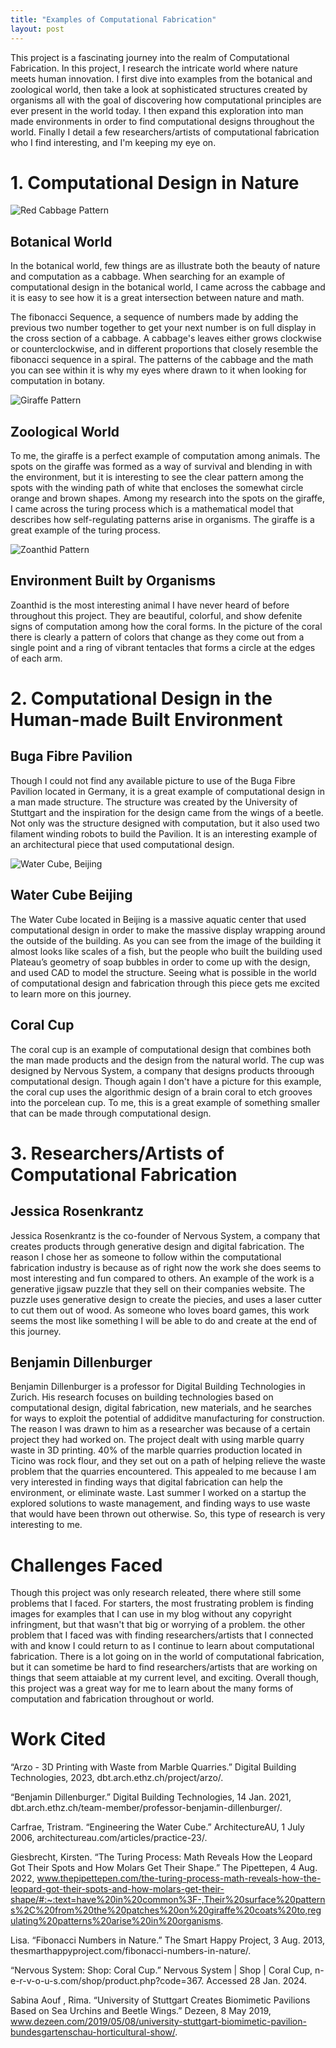 ```yaml
---
title: "Examples of Computational Fabrication"
layout: post
---
```

This project is a fascinating journey into the realm of Computational Fabrication. In this project, I research the intricate world where nature meets human innovation. I first dive into examples from the botanical and zoological world, then take a look at sophisticated structures created by organisms all with the goal of discovering how computational principles are ever present in the world today. I then expand this exploration into man made environments in order to find computational designs throughout the world. Finally I detail a few researchers/artists of computational fabrication who I find interesting, and I'm keeping my eye on.

# 1. Computational Design in Nature

![Red Cabbage Pattern](../assets/cabbage-pattern.jpg)
## Botanical World
In the botanical world, few things are as illustrate both the beauty of nature and computation as a cabbage. When searching for an example of computational design in the botanical world, I came across the cabbage and it is easy to see how it is a great intersection between nature and math. 

The fibonacci Sequence, a sequence of numbers made by adding the previous two number together to get your next number is on full display in the cross section of a cabbage. A cabbage's leaves either grows clockwise or counterclockwise, and in different proportions that closely resemble the fibonacci sequence in a spiral. The patterns of the cabbage and the math you can see within it is why my eyes where drawn to it when looking for computation in botany. 

![Giraffe Pattern](../assets/giraffe-pattern.jpg)
## Zoological World
To me, the giraffe is a perfect example of computation among animals. The spots on the giraffe was formed as a way of survival and blending in with the environment, but it is interesting to see the clear pattern among the spots with the winding path of white that encloses the somewhat circle orange and brown shapes. Among my research into the spots on the giraffe, I came across the turing process which is a mathematical model that describes how self-regulating patterns arise in organisms. The giraffe is a great example of the turing process.

![Zoanthid Pattern](../assets/zoanthid-pattern.jpg)
## Environment Built by Organisms
Zoanthid is the most interesting animal I have never heard of before throughout this project. They are beautiful, colorful, and show defenite signs of computation among how the coral forms. In the picture of the coral there is clearly a pattern of colors that change as they come out from a single point and a ring of vibrant tentacles that forms a circle at the edges of each arm. 

# 2. Computational Design in the Human-made Built Environment

## Buga Fibre Pavilion
Though I could not find any available picture to use of the Buga Fibre Pavilion located in Germany, it is a great example of computational design in a man made structure. The structure was created by the University of Stuttgart and the inspiration for the design came from the wings of a beetle. Not only was the structure designed with computation, but it also used two filament winding robots to build the Pavilion. It is an interesting example of an architectural piece that used computational design.

![Water Cube, Beijing](../assets/water-cube.jpg)
## Water Cube Beijing
The Water Cube located in Beijing is a massive aquatic center that used computational design in order to make the massive display wrapping around the outside of the building. As you can see from the image of the building it almost looks like scales of a fish, but the people who built the building used Plateau’s geometry of soap bubbles in order to come up with the design, and used CAD to model the structure. Seeing what is possible in the world of computational design and fabrication through this piece gets me excited to learn more on this journey.

## Coral Cup
The coral cup is an example of computational design that combines both the man made products and the design from the natural world. The cup was designed by Nervous System, a company that designs products throough computational design. Though again I don't have a picture for this example, the coral cup uses the algorithmic design of a brain coral to etch grooves into the porcelean cup. To me, this is a great example of something smaller that can be made through computational design.

# 3. Researchers/Artists of Computational Fabrication

## Jessica Rosenkrantz
Jessica Rosenkrantz is the co-founder of Nervous System, a company that creates products through generative design and digital fabrication. The reason I chose her as someone to follow within the computational fabrication industry is because as of right now the work she does seems to most interesting and fun compared to others. An example of the work is a generative jigsaw puzzle that they sell on their companies website. The puzzle uses generative design to create the piecies, and uses a laser cutter to cut them out of wood. As someone who loves board games, this work seems the most like something I will be able to do and create at the end of this journey.

## Benjamin Dillenburger
Benjamin Dillenburger is a professor for Digital Building Technologies in Zurich. His research focuses on building technologies based on computational design, digital fabrication, new materials, and he searches for ways to exploit the potential of addiditve manufacturing for construction. The reason I was drawn to him as a researcher was because of a certain project they had worked on. The project dealt with using marble quarry waste in 3D printing. 40% of the marble quarries production located in Ticino was rock flour, and they set out on a path of helping relieve the waste problem that the quarries encountered. This appealed to me because I am very interested in finding ways that digital fabrication can help the environment, or eliminate waste. Last summer I worked on a startup the explored solutions to waste management, and finding ways to use waste that would have been thrown out otherwise. So, this type of research is very interesting to me.


# Challenges Faced
Though this project was only research releated, there where still some problems that I faced. For starters, the most frustrating problem is finding images for examples that I can use in my blog without any copyright infringment, but that wasn't that big or worrying of a problem. the other problem that I faced was with finding researchers/artists that I connected with and know I could return to as I continue to learn about computational fabrication. There is a lot going on in the world of computational fabrication, but it can sometime be hard to find researchers/artists that are working on things that seem attaiable at my current level, and exciting. Overall though, this project was a great way for me to learn about the many forms of computation and fabrication throughout or world.

# Work Cited
“Arzo - 3D Printing with Waste from Marble Quarries.” Digital Building Technologies, 2023, dbt.arch.ethz.ch/project/arzo/. 

“Benjamin Dillenburger.” Digital Building Technologies, 14 Jan. 2021, dbt.arch.ethz.ch/team-member/professor-benjamin-dillenburger/. 

Carfrae, Tristram. “Engineering the Water Cube.” ArchitectureAU, 1 July 2006, architectureau.com/articles/practice-23/. 

Giesbrecht, Kirsten. “The Turing Process: Math Reveals How the Leopard Got Their Spots and How Molars Get Their Shape.” The Pipettepen, 4 Aug. 2022, www.thepipettepen.com/the-turing-process-math-reveals-how-the-leopard-got-their-spots-and-how-molars-get-their-shape/#:~:text=have%20in%20common%3F-,Their%20surface%20patterns%2C%20from%20the%20patches%20on%20giraffe%20coats%20to,regulating%20patterns%20arise%20in%20organisms. 

Lisa. “Fibonacci Numbers in Nature.” The Smart Happy Project, 3 Aug. 2013, thesmarthappyproject.com/fibonacci-numbers-in-nature/. 

“Nervous System: Shop: Coral Cup.” Nervous System | Shop | Coral Cup, n-e-r-v-o-u-s.com/shop/product.php?code=367. Accessed 28 Jan. 2024. 

Sabina Aouf , Rima. “University of Stuttgart Creates Biomimetic Pavilions Based on Sea Urchins and Beetle Wings.” Dezeen, 8 May 2019, www.dezeen.com/2019/05/08/university-stuttgart-biomimetic-pavilion-bundesgartenschau-horticultural-show/. 
